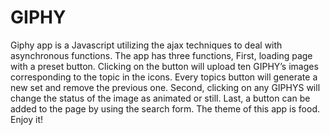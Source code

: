 # GIPHY
Giphy app is a Javascript utilizing the ajax techniques to deal with asynchronous functions.
The app has three functions, 
First, loading page with a preset button. Clicking on the button will upload ten GIPHY’s images corresponding to the topic in the icons. Every topics button will generate a new set and remove the previous one.
Second, clicking on any GIPHYS will change the status of the image as animated or still. 
Last, a button can be added to the page by using the search form. The theme of this app is food.  
Enjoy it!